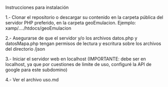 Instrucciones para instalación

1.- Clonar el repositorio o descargar su contenido en la carpeta pública del servidor PHP preferido, en la carpeta geoEmulacion.
Ejemplo: xamp/..../htdocs/geoEmulacion

2.- Asegurarse de que el servidor y/o los archivos datos.php y datosMapa.php tengan permisos de lectura y escritura sobre los 
    archivos del directorio /json
    
3.- Iniciar el servidor web en localhost (IMPORTANTE: debe ser en localhost, ya que
    por cuestiones de limite de uso, configuré la API de google para este subdomino)
    
4.- Ver el archivo uso.md
